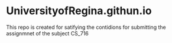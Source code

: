 # UniversityofRegina.githun.io

<p>This repo is created for satifying the contidions for submitting the assignmnet of the subject CS_716</p>
